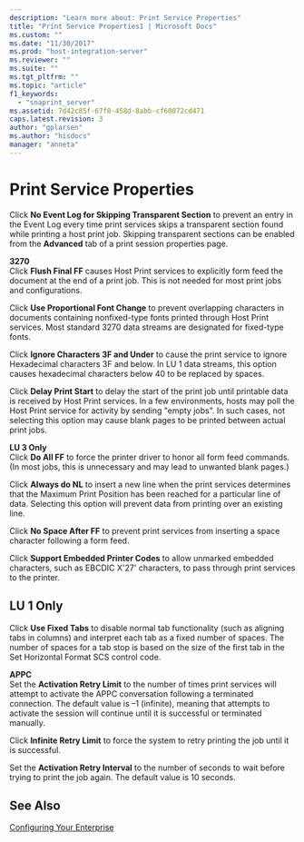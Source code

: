 ```yaml
---
description: "Learn more about: Print Service Properties"
title: "Print Service Properties1 | Microsoft Docs"
ms.custom: ""
ms.date: "11/30/2017"
ms.prod: "host-integration-server"
ms.reviewer: ""
ms.suite: ""
ms.tgt_pltfrm: ""
ms.topic: "article"
f1_keywords: 
  - "snaprint_server"
ms.assetid: 7d42c85f-67f8-458d-8abb-cf60072cd471
caps.latest.revision: 3
author: "gplarsen"
ms.author: "hisdocs"
manager: "anneta"
---
```

# Print Service Properties
Click **No Event Log for Skipping Transparent Section** to prevent an entry in the Event Log every time print services skips a transparent section found while printing a host print job. Skipping transparent sections can be enabled from the **Advanced** tab of a print session properties page.  
  
 **3270**  
 Click **Flush Final FF** causes Host Print services to explicitly form feed the document at the end of a print job. This is not needed for most print jobs and configurations.  
  
 Click **Use Proportional Font Change** to prevent overlapping characters in documents containing nonfixed-type fonts printed through Host Print services. Most standard 3270 data streams are designated for fixed-type fonts.  
  
 Click **Ignore Characters 3F and Under** to cause the print service to ignore Hexadecimal characters 3F and below. In LU 1 data streams, this option causes hexadecimal characters below 40 to be replaced by spaces.  
  
 Click **Delay Print Start** to delay the start of the print job until printable data is received by Host Print services. In a few environments, hosts may poll the Host Print service for activity by sending "empty jobs". In such cases, not selecting this option may cause blank pages to be printed between actual print jobs.  
  
 **LU 3 Only**  
 Click **Do All FF** to force the printer driver to honor all form feed commands. (In most jobs, this is unnecessary and may lead to unwanted blank pages.)  
  
 Click **Always do NL** to insert a new line when the print services determines that the Maximum Print Position has been reached for a particular line of data. Selecting this option will prevent data from printing over an existing line.  
  
 Click **No Space After FF** to prevent print services from inserting a space character following a form feed.  
  
 Click **Support Embedded Printer Codes** to allow unmarked embedded characters, such as EBCDIC X'27' characters, to pass through print services to the printer.  
  
## LU 1 Only  
 Click **Use Fixed Tabs** to disable normal tab functionality (such as aligning tabs in columns) and interpret each tab as a fixed number of spaces. The number of spaces for a tab stop is based on the size of the first tab in the Set Horizontal Format SCS control code.  
  
 **APPC**  
 Set the **Activation Retry Limit** to the number of times print services will attempt to activate the APPC conversation following a terminated connection. The default value is –1 (infinite), meaning that attempts to activate the session will continue until it is successful or terminated manually.  
  
 Click **Infinite Retry Limit** to force the system to retry printing the job until it is successful.  
  
 Set the **Activation Retry Interval** to the number of seconds to wait before trying to print the job again. The default value is 10 seconds.  
  
## See Also  
 [Configuring Your Enterprise](../core/configuring-your-enterprise1.md)
